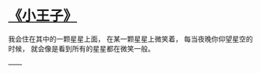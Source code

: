 # [《小王子》 ​](https://github.com/miss-shiyi/miss-shiyi/issues/144)

我会住在其中的一颗星星上面，
在某一颗星星上微笑着，
每当夜晚你仰望星空的时候，
就会像是看到所有的星星都在微笑一般。

——